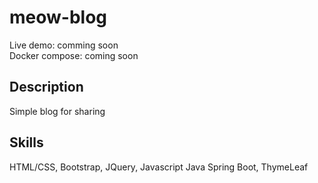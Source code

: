 # meow-blog

Live demo: comming soon <br />
Docker compose: coming soon

## Description

Simple blog for sharing

## Skills

HTML/CSS, Bootstrap, JQuery, Javascript
Java Spring Boot, ThymeLeaf
